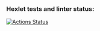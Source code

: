 ### Hexlet tests and linter status:
[![Actions Status](https://github.com/marentsov/python-project-52/actions/workflows/hexlet-check.yml/badge.svg)](https://github.com/marentsov/python-project-52/actions)